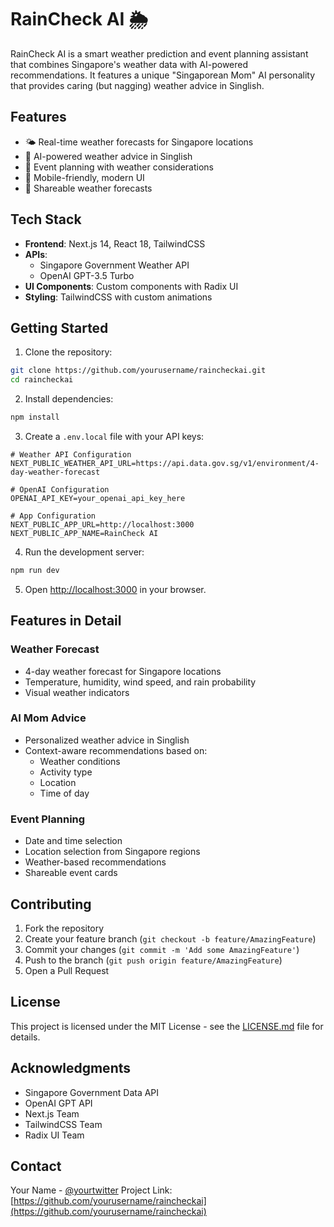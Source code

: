 # RainCheck AI 🌦️

RainCheck AI is a smart weather prediction and event planning assistant that combines Singapore's weather data with AI-powered recommendations. It features a unique "Singaporean Mom" AI personality that provides caring (but nagging) weather advice in Singlish.

## Features

- 🌤️ Real-time weather forecasts for Singapore locations
- 🤖 AI-powered weather advice in Singlish
- 📅 Event planning with weather considerations
- 📱 Mobile-friendly, modern UI
- 🔄 Shareable weather forecasts

## Tech Stack

- **Frontend**: Next.js 14, React 18, TailwindCSS
- **APIs**: 
  - Singapore Government Weather API
  - OpenAI GPT-3.5 Turbo
- **UI Components**: Custom components with Radix UI
- **Styling**: TailwindCSS with custom animations

## Getting Started

1. Clone the repository:

```bash
git clone https://github.com/yourusername/raincheckai.git
cd raincheckai
```

2. Install dependencies:
```bash
npm install
```

3. Create a `.env.local` file with your API keys:
```env
# Weather API Configuration
NEXT_PUBLIC_WEATHER_API_URL=https://api.data.gov.sg/v1/environment/4-day-weather-forecast

# OpenAI Configuration
OPENAI_API_KEY=your_openai_api_key_here

# App Configuration
NEXT_PUBLIC_APP_URL=http://localhost:3000
NEXT_PUBLIC_APP_NAME=RainCheck AI
```

4. Run the development server:
```bash
npm run dev
```

5. Open [http://localhost:3000](http://localhost:3000) in your browser.

## Features in Detail

### Weather Forecast
- 4-day weather forecast for Singapore locations
- Temperature, humidity, wind speed, and rain probability
- Visual weather indicators

### AI Mom Advice
- Personalized weather advice in Singlish
- Context-aware recommendations based on:
  - Weather conditions
  - Activity type
  - Location
  - Time of day

### Event Planning
- Date and time selection
- Location selection from Singapore regions
- Weather-based recommendations
- Shareable event cards

## Contributing

1. Fork the repository
2. Create your feature branch (`git checkout -b feature/AmazingFeature`)
3. Commit your changes (`git commit -m 'Add some AmazingFeature'`)
4. Push to the branch (`git push origin feature/AmazingFeature`)
5. Open a Pull Request

## License

This project is licensed under the MIT License - see the [LICENSE.md](LICENSE.md) file for details.

## Acknowledgments

- Singapore Government Data API
- OpenAI GPT API
- Next.js Team
- TailwindCSS Team
- Radix UI Team

## Contact

Your Name - [@yourtwitter](https://twitter.com/yourtwitter)
Project Link: [https://github.com/yourusername/raincheckai](https://github.com/yourusername/raincheckai)